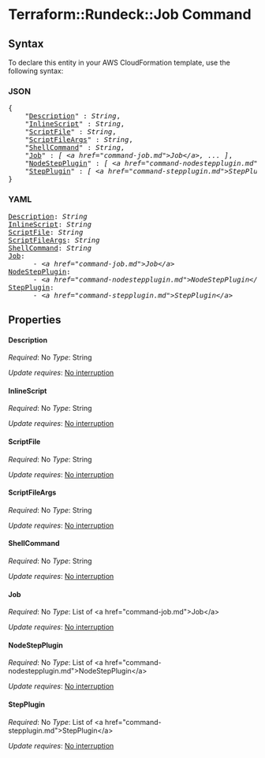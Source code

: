 # Terraform::Rundeck::Job Command

## Syntax

To declare this entity in your AWS CloudFormation template, use the following syntax:

### JSON

<pre>
{
    "<a href="#description" title="Description">Description</a>" : <i>String</i>,
    "<a href="#inlinescript" title="InlineScript">InlineScript</a>" : <i>String</i>,
    "<a href="#scriptfile" title="ScriptFile">ScriptFile</a>" : <i>String</i>,
    "<a href="#scriptfileargs" title="ScriptFileArgs">ScriptFileArgs</a>" : <i>String</i>,
    "<a href="#shellcommand" title="ShellCommand">ShellCommand</a>" : <i>String</i>,
    "<a href="#job" title="Job">Job</a>" : <i>[ &lt;a href=&#34;command-job.md&#34;&gt;Job&lt;/a&gt;, ... ]</i>,
    "<a href="#nodestepplugin" title="NodeStepPlugin">NodeStepPlugin</a>" : <i>[ &lt;a href=&#34;command-nodestepplugin.md&#34;&gt;NodeStepPlugin&lt;/a&gt;, ... ]</i>,
    "<a href="#stepplugin" title="StepPlugin">StepPlugin</a>" : <i>[ &lt;a href=&#34;command-stepplugin.md&#34;&gt;StepPlugin&lt;/a&gt;, ... ]</i>
}
</pre>

### YAML

<pre>
<a href="#description" title="Description">Description</a>: <i>String</i>
<a href="#inlinescript" title="InlineScript">InlineScript</a>: <i>String</i>
<a href="#scriptfile" title="ScriptFile">ScriptFile</a>: <i>String</i>
<a href="#scriptfileargs" title="ScriptFileArgs">ScriptFileArgs</a>: <i>String</i>
<a href="#shellcommand" title="ShellCommand">ShellCommand</a>: <i>String</i>
<a href="#job" title="Job">Job</a>: <i>
      - &lt;a href=&#34;command-job.md&#34;&gt;Job&lt;/a&gt;</i>
<a href="#nodestepplugin" title="NodeStepPlugin">NodeStepPlugin</a>: <i>
      - &lt;a href=&#34;command-nodestepplugin.md&#34;&gt;NodeStepPlugin&lt;/a&gt;</i>
<a href="#stepplugin" title="StepPlugin">StepPlugin</a>: <i>
      - &lt;a href=&#34;command-stepplugin.md&#34;&gt;StepPlugin&lt;/a&gt;</i>
</pre>

## Properties

#### Description

_Required_: No
_Type_: String

_Update requires_: [No interruption](https://docs.aws.amazon.com/AWSCloudFormation/latest/UserGuide/using-cfn-updating-stacks-update-behaviors.html#update-no-interrupt)

#### InlineScript

_Required_: No
_Type_: String

_Update requires_: [No interruption](https://docs.aws.amazon.com/AWSCloudFormation/latest/UserGuide/using-cfn-updating-stacks-update-behaviors.html#update-no-interrupt)

#### ScriptFile

_Required_: No
_Type_: String

_Update requires_: [No interruption](https://docs.aws.amazon.com/AWSCloudFormation/latest/UserGuide/using-cfn-updating-stacks-update-behaviors.html#update-no-interrupt)

#### ScriptFileArgs

_Required_: No
_Type_: String

_Update requires_: [No interruption](https://docs.aws.amazon.com/AWSCloudFormation/latest/UserGuide/using-cfn-updating-stacks-update-behaviors.html#update-no-interrupt)

#### ShellCommand

_Required_: No
_Type_: String

_Update requires_: [No interruption](https://docs.aws.amazon.com/AWSCloudFormation/latest/UserGuide/using-cfn-updating-stacks-update-behaviors.html#update-no-interrupt)

#### Job

_Required_: No
_Type_: List of &lt;a href=&#34;command-job.md&#34;&gt;Job&lt;/a&gt;

_Update requires_: [No interruption](https://docs.aws.amazon.com/AWSCloudFormation/latest/UserGuide/using-cfn-updating-stacks-update-behaviors.html#update-no-interrupt)

#### NodeStepPlugin

_Required_: No
_Type_: List of &lt;a href=&#34;command-nodestepplugin.md&#34;&gt;NodeStepPlugin&lt;/a&gt;

_Update requires_: [No interruption](https://docs.aws.amazon.com/AWSCloudFormation/latest/UserGuide/using-cfn-updating-stacks-update-behaviors.html#update-no-interrupt)

#### StepPlugin

_Required_: No
_Type_: List of &lt;a href=&#34;command-stepplugin.md&#34;&gt;StepPlugin&lt;/a&gt;

_Update requires_: [No interruption](https://docs.aws.amazon.com/AWSCloudFormation/latest/UserGuide/using-cfn-updating-stacks-update-behaviors.html#update-no-interrupt)

